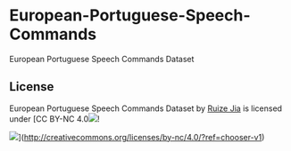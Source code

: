 # European-Portuguese-Speech-Commands

European Portuguese Speech Commands Dataset

## License

European Portuguese Speech Commands Dataset by [Ruize Jia](https://www.linkedin.com/in/ruize-jia/) is licensed under [CC BY-NC 4.0![](https://mirrors.creativecommons.org/presskit/icons/cc.svg?ref=chooser-v1)!

[](https://mirrors.creativecommons.org/presskit/icons/by.svg?ref=chooser-v1)![](https://mirrors.creativecommons.org/presskit/icons/nc.svg?ref=chooser-v1)](http://creativecommons.org/licenses/by-nc/4.0/?ref=chooser-v1)

